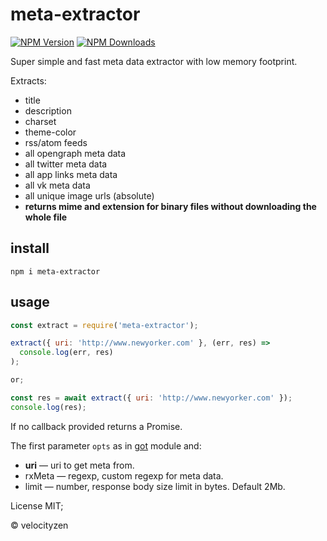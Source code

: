 # meta-extractor

[![NPM Version](https://img.shields.io/npm/v/meta-extractor.svg?style=flat-square)](https://www.npmjs.com/package/meta-extractor)
[![NPM Downloads](https://img.shields.io/npm/dt/meta-extractor.svg?style=flat-square)](https://www.npmjs.com/package/meta-extractor)

Super simple and fast meta data extractor with low memory footprint.

Extracts:

- title
- description
- charset
- theme-color
- rss/atom feeds
- all opengraph meta data
- all twitter meta data
- all app links meta data
- all vk meta data
- all unique image urls (absolute)
- **returns mime and extension for binary files without downloading the whole file**

## install

`npm i meta-extractor`

## usage

```js
const extract = require('meta-extractor');

extract({ uri: 'http://www.newyorker.com' }, (err, res) =>
  console.log(err, res)
);

or;

const res = await extract({ uri: 'http://www.newyorker.com' });
console.log(res);
```

If no callback provided returns a Promise.

The first parameter `opts` as in [got](https://github.com/sindresorhus/got) module and:

- **uri** — uri to get meta from.
- rxMeta — regexp, custom regexp for meta data.
- limit — number, response body size limit in bytes. Default 2Mb.

License MIT;

© velocityzen
